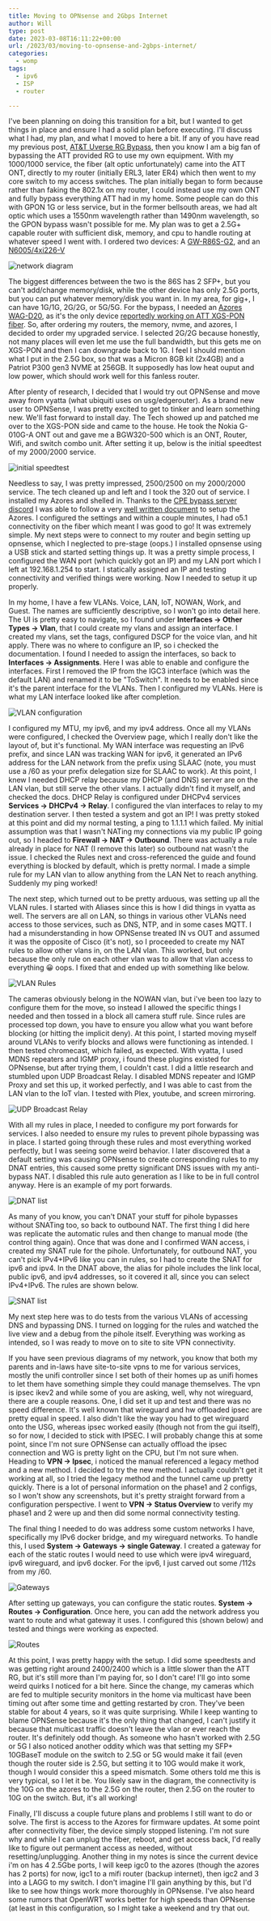 ```yaml
---
title: Moving to OPNsense and 2Gbps Internet
author: Will
type: post
date: 2023-03-08T16:11:22+00:00
url: /2023/03/moving-to-opnsense-and-2gbps-internet/
categories:
  - womp
tags:
  - ipv6
  - ISP
  - router

---
```

I've been planning on doing this transition for a bit, but I wanted to get things in place and ensure I had a solid plan before executing. I'll discuss what I had, my plan, and what I moved to here a bit. If any of you have read my previous post, [AT&T Uverse RG Bypass][1], then you know I am a big fan of bypassing the ATT provided RG to use my own equipment. With my 1000/1000 service, the fiber (alt optic unfortunately) came into the ATT ONT, directly to my router (initially ERL3, later ER4) which then went to my core switch to my access switches. The plan initially began to form because rather than faking the 802.1x on my router, I could instead use my own ONT and fully bypass everything ATT had in my home. Some people can do this with GPON 1G or less service, but in the former bellsouth areas, we had alt optic which uses a 1550nm wavelength rather than 1490nm wavelength, so the GPON bypass wasn't possible for me. My plan was to get a 2.5G+ capable router with sufficient disk, memory, and cpu to handle routing at whatever speed I went with. I ordered two devices: A [GW-R86S-G2](https://www.aliexpress.us/item/3256803996127706.html), and an [N6005/4xi226-V](https://www.aliexpress.us/item/3256804448843528.html)

![network diagram](https://blog.longoconsulting.us/wp-content/uploads/2023/03/diagram-1024x149.png)
 <!--more-->

The biggest differences between the two is the 86S has 2 SFP+, but you can't add/change memory/disk, while the other device has only 2.5G ports, but you can put whatever memory/disk you want in. In my area, for gig+, I can have 1G/1G, 2G/2G, or 5G/5G. For the bypass, I needed an [Azores WAG-D20](https://www.balticnetworks.com/products/azores-1x-10gbe-1x-2-5gbe-intel-based-xgspon-ont), as it's the only device [reportedly working on ATT XGS-PON fiber](https://www.dslreports.com/forum/r33442912-AT-T-Fiber-Bye-bye-802-1x-you-will-not-be-missed). So, after ordering my routers, the memory, nvme, and azores, I decided to order my upgraded service. I selected 2G/2G because honestly, not many places will even let me use the full bandwidth, but this gets me on XGS-PON and then I can downgrade back to 1G. I feel I should mention what I put in the 2.5G box, so that was a Micron 8GB kit (2x4GB) and a Patriot P300 gen3 NVME at 256GB. It supposedly has low heat ouput and low power, which should work well for this fanless router.

After plenty of research, I decided that I would try out OPNSense and move away from vyatta (what ubiquiti uses on usg/edgerouter). As a brand new user to OPNSense, I was pretty excited to get to tinker and learn something new. We'll fast forward to install day. The Tech showed up and patched me over to the XGS-PON side and came to the house. He took the Nokia G-010G-A ONT out and gave me a BGW320-500 which is an ONT, Router, Wifi, and switch combo unit. After setting it up, below is the initial speedtest of my 2000/2000 service.

![initial speedtest](https://blog.longoconsulting.us/wp-content/uploads/2023/03/image-1024x233.png)

Needless to say, I was pretty impressed, 2500/2500 on my 2000/2000 service. The tech cleaned up and left and I took the 320 out of service. I installed my Azores and shelled in. Thanks to the [CPE bypass server discord](https://discord.gg/EVbeZY5vq7) I was able to follow a very [well written document](https://docs.google.com/document/d/13gucfDOf8X9ptkj5BOg12V0xcqqDZDnvROJpW5CIpJ4/edit?usp=sharing) to setup the Azores. I configured the settings and within a couple minutes, I had o5.1 connectivity on the fiber which meant I was good to go! It was extremely simple. My next steps were to connect to my router and begin setting up opnsense, which I neglected to pre-stage (oops.) I installed opnsense using a USB stick and started setting things up. It was a pretty simple process, I configured the WAN port (which quickly got an IP) and my LAN port which I left at 192.168.1.254 to start. I statically assigned an IP and testing connectivity and verified things were working. Now I needed to setup it up properly.

In my home, I have a few VLANs. Voice, LAN, IoT, NOWAN, Work, and Guest. The names are sufficiently descriptive, so I won't go into detail here. The UI is pretty easy to navigate, so I found under **Interfaces -> Other Types -> Vlan**, that I could create my vlans and assign an interface. I created my vlans, set the tags, configured DSCP for the voice vlan, and hit apply. There was no where to configure an IP, so i checked the documentation. I found I needed to assign the interfaces, so back to **Interfaces -> Assignments**. Here I was able to enable and configure the interfaces. First I removed the IP from the IGC3 interface (which was the default LAN) and renamed it to be "ToSwitch". It needs to be enabled since it's the parent interface for the VLANs. Then I configured my VLANs. Here is what my LAN interface looked like after completion.

![VLAN configuration](https://blog.longoconsulting.us/wp-content/uploads/2023/03/Screenshot-2023-03-08-101745.png)

I configured my MTU, my ipv6, and my ipv4 address. Once all my VLANs were configured, I checked the Overview page, which I really don't like the layout of, but it's functional. My WAN interface was requesting an IPv6 prefix, and since LAN was tracking WAN for ipv6, it generated an IPv6 address for the LAN network from the prefix using SLAAC (note, you must use a /60 as your prefix delegation size for SLAAC to work). At this point, I knew I needed DHCP relay because my DHCP (and DNS) server are on the LAN vlan, but still serve the other vlans. I actually didn't find it myself, and checked the docs. DHCP Relay is configured under DHCPv4 services **Services -> DHCPv4 -> Relay**. I configured the vlan interfaces to relay to my destination server. I then tested a system and got an IP! I was pretty stoked at this point and did my normal testing, a ping to 1.1.1.1 which failed. My initial assumption was that I wasn't NATing my connections via my public IP going out, so I headed to **Firewall -> NAT -> Outbound**. There was actually a rule already in place for NAT (I remove this later) so outbound nat wasn't the issue. I checked the Rules next and cross-referenced the guide and found everything is blocked by default, which is pretty normal. I made a simple rule for my LAN vlan to allow anything from the LAN Net to reach anything. Suddenly my ping worked!

The next step, which turned out to be pretty arduous, was setting up all the VLAN rules. I started with Aliases since this is how I did things in vyatta as well. The servers are all on LAN, so things in various other VLANs need access to those services, such as DNS, NTP, and in some cases MQTT. I had a misunderstanding in how OPNSense treated IN vs OUT and assumed it was the opposite of Cisco (it's not), so I proceeded to create my NAT rules to allow other vlans in, on the LAN vlan. This worked, but only because the only rule on each other vlan was to allow that vlan access to everything 😀 oops. I fixed that and ended up with something like below.

![VLAN Rules](https://blog.longoconsulting.us/wp-content/uploads/2023/03/Screenshot-2023-03-08-102917.png)

The cameras obviously belong in the NOWAN vlan, but i've been too lazy to configure them for the move, so instead I allowed the specific things I needed and then tossed in a block all camera stuff rule. Since rules are processed top down, you have to ensure you allow what you want before blocking (or hitting the implicit deny). At this point, I started moving myself around VLANs to verify blocks and allows were functioning as intended. I then tested chromecast, which failed, as expected. With vyatta, I used MDNS repeaters and IGMP proxy, i found these plugins existed for OPNsense, but after trying them, I couldn't cast. I did a little research and stumbled upon UDP Broadcast Relay. I disabled MDNS repeater and IGMP Proxy and set this up, it worked perfectly, and I was able to cast from the LAN vlan to the IoT vlan. I tested with Plex, youtube, and screen mirroring.

![UDP Broadcast Relay](https://blog.longoconsulting.us/wp-content/uploads/2023/03/Screenshot-2023-03-08-103236.png)

With all my rules in place, I needed to configure my port forwards for services. I also needed to ensure my rules to prevent pihole bypassing was in place. I started going through these rules and most everything worked perfectly, but I was seeing some weird behavior. I later discovered that a default setting was causing OPNsense to create corresponding rules to my DNAT entries, this caused some pretty significant DNS issues with my anti-bypass NAT. I disabled this rule auto generation as I like to be in full control anyway. Here is an example of my port forwards.

![DNAT list](https://blog.longoconsulting.us/wp-content/uploads/2023/03/Screenshot-2023-03-08-103538.png)

As many of you know, you can't DNAT your stuff for pihole bypasses without SNATing too, so back to outbound NAT. The first thing I did here was replicate the automatic rules and then change to manual mode (the control thing again). Once that was done and I confirmed WAN access, i created my SNAT rule for the pihole. Unfortunately, for outbound NAT, you can't pick IPv4+IPv6 like you can in rules, so I had to create the SNAT for ipv6 and ipv4. In the DNAT above, the alias for pihole includes the link local, public ipv6, and ipv4 addresses, so it covered it all, since you can select IPv4+IPv6. The rules are shown below.

![SNAT list](https://blog.longoconsulting.us/wp-content/uploads/2023/03/Screenshot-2023-03-08-103905.png)

My next step here was to do tests from the various VLANs of accessing DNS and bypassing DNS. I turned on logging for the rules and watched the live view and a debug from the pihole itself. Everything was working as intended, so I was ready to move on to site to site VPN connectivity.

If you have seen previous diagrams of my network, you know that both my parents and in-laws have site-to-site vpns to me for various services, mostly the unifi controller since I set both of their homes up as unifi homes to let them have something simple they could manage themselves. The vpn is ipsec ikev2 and while some of you are asking, well, why not wireguard, there are a couple reasons. One, I did set it up and test and there was no speed difference. It's well known that wireguard and hw offloaded ipsec are pretty equal in speed. I also didn't like the way you had to get wireguard onto the USG, whereas ipsec worked easily (though not from the gui itself), so for now, I decided to stick with IPSEC. I will probably change this at some point, since I'm not sure OPNSense can actually offload the ipsec connection and WG is pretty light on the CPU, but I'm not sure when. Heading to **VPN -> Ipsec**, i noticed the manual referenced a legacy method and a new method. I decided to try the new method. I actually couldn't get it working at all, so I tried the legacy method and the tunnel came up pretty quickly. There is a lot of personal information on the phase1 and 2 configs, so I won't show any screenshots, but it's pretty straight forward from a configuration perspective. I went to **VPN -> Status Overview** to verify my phase1 and 2 were up and then did some normal connectivity testing.

The final thing I needed to do was address some custom networks I have, specifically my IPv6 docker bridge, and my wireguard networks. To handle this, I used **System -> Gateways -> single Gateway**. I created a gateway for each of the static routes I would need to use which were ipv4 wireguard, ipv6 wireguard, and ipv6 docker. For the ipv6, I just carved out some /112s from my /60. 

![Gateways](https://blog.longoconsulting.us/wp-content/uploads/2023/03/Screenshot-2023-03-08-105300.png)

After setting up gateways, you can configure the static routes. **System -> Routes -> Configuration**. Once here, you can add the network address you want to route and what gateway it uses. I configured this (shown below) and tested and things were working as expected.

![Routes](https://blog.longoconsulting.us/wp-content/uploads/2023/03/Screenshot-2023-03-08-110018.png)

At this point, I was pretty happy with the setup. I did some speedtests and was getting right around 2400/2400 which is a little slower than the ATT RG, but it's still more than I'm paying for, so I don't care! I'll go into some weird quirks I noticed for a bit here. Since the change, my cameras which are fed to multiple security monitors in the home via multicast have been timing out after some time and getting restarted by cron. They've been stable for about 4 years, so it was quite surprising. While I keep wanting to blame OPNSense because it's the only thing that changed, I can't justify it because that multicast traffic doesn't leave the vlan or ever reach the router. It's definitely odd though. As someone who hasn't worked with 2.5G or 5G I also noticed another oddity which was that setting my SFP+ 10GBaseT module on the switch to 2.5G or 5G would make it fail (even though the router side is 2.5G, but setting it to 10G would make it work, though I would consider this a speed mismatch. Some others told me this is very typical, so I let it be. You likely saw in the diagram, the connectivity is the 10G on the azores to the 2.5G on the router, then 2.5G on the router to 10G on the switch. But, it's all working!

Finally, I'll discuss a couple future plans and problems I still want to do or solve. The first is access to the Azores for firmware updates. At some point after connectivity fiber, the device simply stopped listening. I'm not sure why and while I can unplug the fiber, reboot, and get access back, I'd really like to figure out permanent access as needed, without resetting/unplugging. Another thing in my notes is since the current device i'm on has 4 2.5Gbe ports, I will keep igc0 to the azores (though the azores has 2 ports) for now, igc1 to a mifi router (backup internet), then igc2 and 3 into a LAGG to my switch. I don't imagine I'll gain anything by this, but I'd like to see how things work more thoroughly in OPNsense. I've also heard some rumors that OpenWRT works better for high speeds than OPNsense (at least in this configuration, so I might take a weekend and try that out.

 [1]: /2020/01/att-uverse-rg-bypass/
